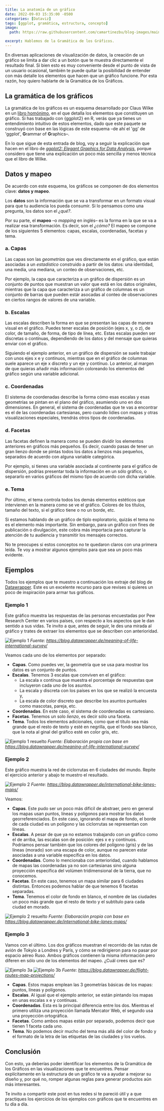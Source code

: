 ```yaml
---
title: La anatomía de un gráfico
date: 2022-09-03 15:35:00 -0500
categories: [Dataviz]
tags: [ggplot, gramática, estructura, concepto]
image: 
  path: https://raw.githubusercontent.com/camartinezbu/blog-images/main/posts/2022-09-03-la-anatomia-de-un-grafico/hero.png

excerpt: Hablemos de la Gramática de los Gráficos.
---
```


En diversas aplicaciones de visualización de datos, la creación de un gráfico se limita a dar clic a un botón que te muestra directamente el resultado final. Si bien esto es muy conveniente desde el punto de vista de un usuario ocasional, también te puede quitar la posibilidad de entender con más detalle los elementos que hacen que un gráfico funcione. Por esta razón, hoy quiero hablarte de la Gramática de los Gráficos.

## La gramática de los gráficos

La gramática de los gráficos es un esquema desarrollado por Claus Wilke en un [libro homónimo](https://www.amazon.com/Grammar-Graphics-Statistics-Computing/dp/0387245448), en el que detalla los elementos que constituyen un gráfico. Si has trabajado con {ggplot2} en R, verás que ya tienes un entendimiento intuitivo de estos elementos, dado que este paquete se construyó con base en las lógicas de este esquema –de ahí el 'gg' de 'ggplot', **G**rammar of **G**raphics–.

En lo que sigue de esta entrada de blog, voy a seguir la explicación que hacen en el libro de *[ggplot2: Elegant Graphics for Data Analysis](https://ggplot2-book.org/introduction.html)*, porque considero que tiene una explicación un poco más sencilla y menos técnica que el libro de Wilke.

## Datos y mapeo

De acuerdo con este esquema, los gráficos se componen de dos elementos clave: **datos y mapeo**. 

Los **datos** son la información que se va a transformar en un formato visual para que tu audiencia los pueda consumir. Si lo pensamos como una pregunta, los datos son el *¿qué?*.

Por su parte, el **mapeo** –o *mapping* en inglés– es la forma en la que se va a realizar esa transformación. Es decir, son el *¿cómo?* El mapeo se compone de los siguientes 5 elementos: capas, escalas, coordenadas, facetas y tema.

### a. Capas

Las capas son las *geometrías* que ves directamente en el gráfico, que están asociadas a un *estadístico* construido a partir de los datos: una identidad, una media, una mediana, un conteo de observaciones, etc.

Por ejemplo, la capa que caracteriza a un gráfico de dispersión es un conjunto de puntos que muestran un valor que está en los datos originales, mientras que la capa que caracteriza a un gráfico de columnas es un conjunto de barras que pueden estár asocadas al conteo de observaciones en ciertos rangos de valores de una variable.

### b. Escalas

Las escalas describen la forma en que se presentan las capas de manera visual en el gráfico. Puedes tener escalas de posición (ejes x, y, o z), de color, de tamaño, de forma, de tipo de línea, etc. Estas escalas pueden ser discretas o contínuas, dependiendo de los datos y del mensaje que quieras enviar con el gráfico.

Siguiendo el ejemplo anterior, en un gráfico de dispersión se suele trabajar con unos ejes x e y contínuos, mientras que en el gráfico de columnas suele aparece un eje x discreto y un eje y contínuo. Lo anterior, al margen de que quieras añadir más información coloreando los elementos del gráfico según una variable adicional.

### c. Coordenadas

El sistema de coordenadas describe la forma cómo esas escalas y esas geometrías se pintan en el plano del gráfico, asumiendo uno en dos dimensiones. En general, el sistema de coordenadas que te vas a encontrar es el de las coordenadas cartesianas, pero cuando lidies con mapas y otras visualizaciones especiales, trendrás otros tipos de coordenadas.

### d. Facetas

Las facetas definen la manera como se pueden dividir los elementos anteriores en gráficos más pequeños. Es decir, cuando pasas de tener un gran lienzo donde se pintas todos los datos a lienzos más pequeños, separados de acuerdo con alguna variable categórica.

Por ejemplo, si tienes una variable asociada al continente para el gráfico de dispersión, podrías presentar toda la información en un sólo gráfico, o separarlo en varios gráficos del mismo tipo de acuerdo con dicha variable.

### e. Tema

Por último, el tema controla todos los demás elementos estéticos que intervienen en la manera como se ve el gráfico. Colores de los títulos, tamaño del texto, si el gráfico tiene o no un borde, etc.

Si estamos hablando de un gráfico de tiplo exploratorio, quizás el tema no es el elemento más importante. Sin embargo, para un gráfico con fines de publicación o divulgación, este cobra más importacia para capturar la atención de tu audiencia y transmitir los mensajes correctos.

No te preocupes si estos conceptos no te quedaron claros con una primera leída. Te voy a mostrar algunos ejemplos para que sea un poco más evidente.

## Ejemplos

Todos los ejemplos que te muestro a continuación los extraje del blog de [Datawrapper](https://www.datawrapper.de). Este es un excelente recurso para que revises si quieres un poco de inspiración para armar tus gráficos.

### Ejemplo 1

Este gráfico muestra las respuestas de las personas encuestadas por Pew Research Center en varios países, con respecto a los aspectos que le dan sentido a sus vidas. Te invito a que, antes de seguir, le des una mirada al gráfico y trates de extraer los elementos que se describen con anterioridad.

![Ejemplo 1](/posts/2022-09-03-la-anatomia-de-un-grafico/Ejemplo_1.png)
*Fuente: https://blog.datawrapper.de/meaning-of-life-international-survey/*

Veamos cada uno de los elementos por separado:

* **Capas**. Como puedes ver, la geometría que se usa para mostrar los datos es un conjunto de puntos.
* **Escalas**. Tenemos 3 escalas que conviven en el gráfico:
  * La escala x contínua que muestra el porcentaje de respuestas que incluyeron cada uno de los asuntos.
  * La escala y discreta con los países en los que se realizó la encuesta y,
  * La escala de color discreto que describe los asuntos puntuales como mascotas, pareja, etc.
* **Coordenadas**. En este caso, el sistema de coordenadas es cartesiano.
* **Facetas**. Tenemos un solo *lienzo*, es decir sólo una faceta.
* **Tema**. Todos los elementos adicionales, como que el título sea más grande que el resto de texto y esté en negrilla, que el fondo sea blanco, que la nota al ginal del gráfico esté en color gris, etc.

![Ejemplo 1 resuelto](/posts/2022-09-03-la-anatomia-de-un-grafico/Ejemplo_1_resuelto.png)
*Fuente: Elaboración propia con base en https://blog.datawrapper.de/meaning-of-life-international-survey/*


### Ejemplo 2

Este gráfico muestra la red de ciclorrutas en 6 ciudades del mundo. Repite el ejercicio anterior y abajo te muestro el resultado.

![Ejemplo 2](/posts/2022-09-03-la-anatomia-de-un-grafico/Ejemplo_2.png)
*Fuente: https://blog.datawrapper.de/international-bike-lanes-maps/*

Veamos:

* **Capas**. Este pudo ser un poco más dificil de abstraer, pero en general los mapas usan puntos, líneas y polígonos para mostrar los datos georreferenciados. En este caso, ignorando el mapa de fondo, el borde de cada ciudad es un polígono y las ciclorrutas se representan con líneas.
* **Escalas**. A pesar de que ya no estamos trabajando con un gráfico como el de arriba, las escalas son de posición: ejes x e y contínuos. Podríamos pensar también que los colores del polígono (gris) y de las líneas (morado) son una escapa de color, aunque no parecen estar asociadas a una variable específica en los datos.
* **Coordenadas**. Como lo mencionaba con anterioridad, cuando hablamos de mapas las coordenadas ya no son cartesianas sino alguna proyección específica del volúmen tridimensional de la tierra, que no conocemos.
* **Facetas**. En este caso, tenemos un mapa similar para 6 ciudades distintas. Entonces podemos hablar de que tenemos 6 facetas separadas.
* **Tema**. Tenemos el color de fondo en blanco, el nombre de las ciudades un poco más grande que el resto de texto y el subtítulo para cada ciudad en morado.
  
![Ejemplo 2 resuelto](/posts/2022-09-03-la-anatomia-de-un-grafico/Ejemplo_2_resuelto.png)
*Fuente: Elaboración propia con base en https://blog.datawrapper.de/international-bike-lanes-maps/*

### Ejemplo 3

Vamos con el último. Los dos gráficos muestran el recorrido de las rutas de avión de Tokyio a Londres y París, y cómo se redirigieron para no pasar por espacio aéreo Ruso. Ambos gráficos contienen la misma información pero diferen en sólo uno de los elementos del mapeo. ¿Cuál crees que es?

![Ejemplo 3a](/posts/2022-09-03-la-anatomia-de-un-grafico/Ejemplo_3a.png)
![Ejemplo 3b](/posts/2022-09-03-la-anatomia-de-un-grafico/Ejemplo_3b.png)
*Fuente: https://blog.datawrapper.de/flight-routes-map-projections/*

* **Capas**. Estos mapas emplean las 3 geometrías básicas de los mapas: puntos, líneas y polígonos.
* **Escalas**. Al igual que el ejemplo anterior, se están pintando los mapas en unas escalas x e y contínuas.
* **Coordenadas**. Esta es la principal diferencia entre los dos. Mientras el primero utiliza una proyección llamada Mercator Web, el segundo usa una proyección ortográfica.
* **Facetas**. Como ambos mapas están por separado, podemos decir que tienen 1 faceta cada uno.
* **Tema**. No podemos decir mucho del tema más allá del color de fondo y el formato de la letra de las etiquetas de las ciudades y los vuelos.

## Conclusión

Con esto, ya deberías poder identificar los elementos de la Gramática de los Gráficos en las visualizaciones que te encuentres. Pensar explícitamente en la estructura de un gráfico te va a ayudar a mejorar su diseño y, por qué no, romper algunas reglas para generar productos aún más interesantes.

Te invito a compartir este post en tus redes si te pareció útil y a que practiques los ejercicios de los ejemplos con gráficos que te encuentres en tu día a día.
